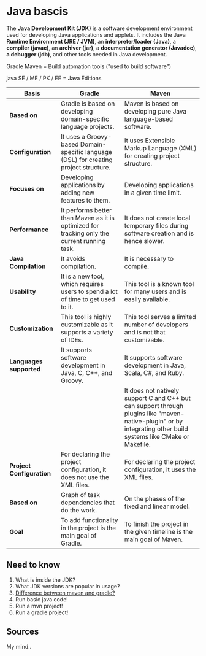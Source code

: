# Java bascis

The **Java Development Kit (JDK)** is a software development environment used for developing Java applications and applets. It includes the Java **Runtime Environment (JRE / JVM)**, an **interpreter/loader (Java)**, a **compiler (javac)**, an **archiver (jar)**, a **documentation generator (Javadoc)**, **a debugger (jdb)**, and other tools needed in Java development.

Gradle Maven = Build automation tools ("used to build software")

java SE / ME / PK / EE = Java Editions

| **Basis**                | **Gradle**                                                                                       | **Maven**                                                                                     |
|--------------------------|--------------------------------------------------------------------------------------------------|----------------------------------------------------------------------------------------------|
| **Based on**             | Gradle is based on developing domain-specific language projects.                                 | Maven is based on developing pure Java language-based software.                              |
| **Configuration**        | It uses a Groovy-based Domain-specific language (DSL) for creating project structure.            | It uses Extensible Markup Language (XML) for creating project structure.                     |
| **Focuses on**           | Developing applications by adding new features to them.                                         | Developing applications in a given time limit.                                               |
| **Performance**          | It performs better than Maven as it is optimized for tracking only the current running task.     | It does not create local temporary files during software creation and is hence slower.       |
| **Java Compilation**     | It avoids compilation.                                                                          | It is necessary to compile.                                                                  |
| **Usability**            | It is a new tool, which requires users to spend a lot of time to get used to it.                 | This tool is a known tool for many users and is easily available.                            |
| **Customization**        | This tool is highly customizable as it supports a variety of IDEs.                              | This tool serves a limited number of developers and is not that customizable.                |
| **Languages supported**  | It supports software development in Java, C, C++, and Groovy.                                   | It supports software development in Java, Scala, C#, and Ruby.                               |
|                          |                                                                                                  | It does not natively support C and C++ but can support through plugins like "maven-native-plugin" or by integrating other build systems like CMake or Makefile. |
| **Project Configuration**| For declaring the project configuration, it does not use the XML files.                         | For declaring the project configuration, it uses the XML files.                              |
| **Based on**             | Graph of task dependencies that do the work.                                                    | On the phases of the fixed and linear model.                                                 |
| **Goal**                 | To add functionality in the project is the main goal of Gradle.                                 | To finish the project in the given timeline is the main goal of Maven.                       |

## Need to know

1. What is inside the JDK?
2. What JDK versions are popular in usage?
3. [Difference between maven and gradle?](https://www.geeksforgeeks.org/difference-between-gradle-and-maven/)
4. Run basic java code!
5. Run a mvn project!
6. Run a gradle project!

## Sources

My mind..
